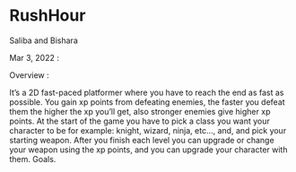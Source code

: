 # RushHour
Saliba and Bishara

Mar 3, 2022 :

Overview :

It’s a 2D fast-paced platformer where you have to reach the end as fast as possible. You gain xp points from defeating enemies, the faster you defeat them the higher the xp you’ll get, also stronger enemies give higher xp points. At the start of the game you have to pick a class you want your character to be for example: knight, wizard, ninja, etc…, and, and pick your starting weapon. After you finish each level you can upgrade or change your weapon using the xp points, and you can upgrade your character with them. Goals.
